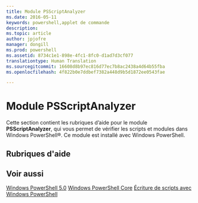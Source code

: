 ```yaml
---
title: Module PSScriptAnalyzer
ms.date: 2016-05-11
keywords: powershell,applet de commande
description: 
ms.topic: article
author: jpjofre
manager: dongill
ms.prod: powershell
ms.assetid: 8734c1e1-898e-4fc1-8fc0-d1ad7d3cf077
translationtype: Human Translation
ms.sourcegitcommit: 16608d8b97ec816d77ec7b8ac2438a4d64b55fba
ms.openlocfilehash: 4f822b0e7ddbef7382a448d9b5d1872ee0543fae

---
```


# Module PSScriptAnalyzer
Cette section contient les rubriques d’aide pour le module **PSScriptAnalyzer**, qui vous permet de vérifier les scripts et modules dans Windows PowerShell®. Ce module est installé avec Windows PowerShell.

## Rubriques d'aide

## Voir aussi
[Windows PowerShell 5.0](Windows-PowerShell-5.0.md)
[Windows PowerShell Core](https://technet.microsoft.com/en-us/library/4b75f1e4-f327-48f3-92ab-bf5435094d41)
[Écriture de scripts avec Windows PowerShell](../../getting-started/fundamental/Scripting-with-Windows-PowerShell.md)




<!--HONumber=Oct16_HO1-->


